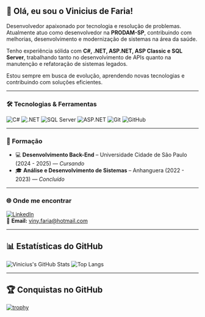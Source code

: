 
## 👋 Olá, eu sou o Vinicius de Faria!

Desenvolvedor apaixonado por tecnologia e resolução de problemas. Atualmente atuo como desenvolvedor na **PRODAM-SP**, contribuindo com melhorias, desenvolvimento e modernização de sistemas na área da saúde.

Tenho experiência sólida com **C#, .NET, ASP.NET, ASP Classic e SQL Server**, trabalhando tanto no desenvolvimento de APIs quanto na manutenção e refatoração de sistemas legados.

Estou sempre em busca de evolução, aprendendo novas tecnologias e contribuindo com soluções eficientes.

---

### 🛠️ Tecnologias & Ferramentas

![C#](https://img.shields.io/badge/C%23-239120?style=flat&logo=c-sharp&logoColor=white)
![.NET](https://img.shields.io/badge/.NET-512BD4?style=flat&logo=dotnet&logoColor=white)
![SQL Server](https://img.shields.io/badge/SQL_Server-CC2927?style=flat&logo=microsoft-sql-server&logoColor=white)
![ASP.NET](https://img.shields.io/badge/ASP.NET-512BD4?style=flat&logo=dotnet&logoColor=white)
![Git](https://img.shields.io/badge/Git-F05032?style=flat&logo=git&logoColor=white)
![GitHub](https://img.shields.io/badge/GitHub-181717?style=flat&logo=github&logoColor=white)

---

### 🎯 Formação

- 💻 **Desenvolvimento Back-End** – Universidade Cidade de São Paulo (2024 - 2025) — *Cursando*
- 🎓 **Análise e Desenvolvimento de Sistemas** – Anhanguera (2022 - 2023) — *Concluído*

---

### 🌐 Onde me encontrar

[![LinkedIn](https://img.shields.io/badge/-LinkedIn-0A66C2?style=flat&logo=linkedin&logoColor=white)](https://linkedin.com/in/vinicius-de-faria)  
📧 **Email:** viny.faria@hotmail.com  


---

## 📊 Estatísticas do GitHub

![Vinicius's GitHub Stats](https://github-readme-stats.vercel.app/api?username=ViniciusdeFaria&show_icons=true&theme=radical)
![Top Langs](https://github-readme-stats.vercel.app/api/top-langs/?username=ViniciusdeFaria&layout=compact&theme=radical)

---

## 🏆 Conquistas no GitHub

[![trophy](https://github-profile-trophy.vercel.app/?username=ViniciusdeFaria&theme=radical&margin-w=10)](https://github.com/ryo-ma/github-profile-trophy)
